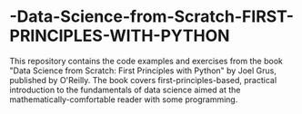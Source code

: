 # -Data-Science-from-Scratch-FIRST-PRINCIPLES-WITH-PYTHON
This repository contains the code examples and exercises from the book "Data Science from Scratch: First Principles with Python" by Joel Grus, published by O'Reilly. The book covers first-principles-based, practical introduction to the fundamentals of data science aimed at the mathematically-comfortable reader with some programming.
